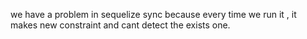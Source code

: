 we have a problem in sequelize sync because every time we run it , it makes new constraint and cant detect the exists one.
